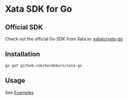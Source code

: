 # Xata SDK for Go

## Official SDK

Check out the official Go SDK from Xata.io: [xataio/xata-go](https://github.com/xataio/xata-go)

## Installation

`go get github.com/kerdokurs/xata-go`

## Usage

See [Examples](examples)
